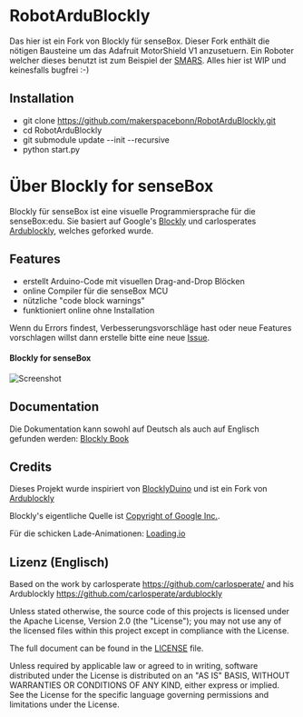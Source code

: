 # RobotArduBlockly
Das hier ist ein Fork von Blockly für senseBox. Dieser Fork enthält die nötigen Bausteine um das Adafruit MotorShield V1 anzusetuern. Ein Roboter welcher dieses benutzt ist zum Beispiel der [SMARS](https://www.thingiverse.com/thing:2662828). Alles hier ist WIP und keinesfalls bugfrei :-)

## Installation
* git clone https://github.com/makerspacebonn/RobotArduBlockly.git
* cd RobotArduBlockly
* git submodule update --init --recursive
* python start.py 


# Über Blockly for senseBox
Blockly für senseBox ist eine visuelle Programmiersprache für die senseBox:edu. Sie basiert auf Google's [Blockly](https://developers.google.com/blockly/) und carlosperates [Ardublockly](https://github.com/carlosperate/ardublockly), welches geforked wurde.

## Features
* erstellt Arduino-Code mit visuellen Drag-and-Drop Blöcken
* online Compiler für die senseBox MCU
* nützliche "code block warnings"
* funktioniert online ohne Installation

Wenn du Errors findest, Verbesserungsvorschläge hast oder neue Features vorschlagen willst dann erstelle bitte eine neue [Issue](https://github.com/sensebox/ardublockly-1/issues).

#### Blockly for senseBox
![Screenshot](https://github.com/sensebox/ardublockly-1/blob/master/assets/img/screenshot.png)


## Documentation
Die Dokumentation kann sowohl auf Deutsch als auch auf Englisch gefunden werden: [Blockly Book](https://sensebox.github.io/books-v2/blockly/)


## Credits
Dieses Projekt wurde inspiriert von [BlocklyDuino](https://github.com/BlocklyDuino/BlocklyDuino) und ist ein Fork von [Ardublockly](https://github.com/carlosperate/ardublockly)

Blockly's eigentliche Quelle ist [Copyright of Google Inc.](https://developers.google.com/blockly/).

Für die schicken Lade-Animationen:
[Loading.io](https://loading.io/button/)


## Lizenz (Englisch)


Based on the work by carlosperate https://github.com/carlosperate/ and his Ardublockly https://github.com/carlosperate/ardublockly

Unless stated otherwise, the source code of this projects is
licensed under the Apache License, Version 2.0 (the "License");
you may not use any of the licensed files within this project
except in compliance with the License.

The full document can be found in the [LICENSE](https://github.com/sensebox/ardublockly-1/blob/master/LICENSE) file.

Unless required by applicable law or agreed to in writing, software
distributed under the License is distributed on an "AS IS" BASIS,
WITHOUT WARRANTIES OR CONDITIONS OF ANY KIND, either express or implied.
See the License for the specific language governing permissions and
limitations under the License.
